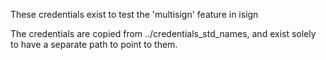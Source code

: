 These credentials exist to test the 'multisign' feature in isign

The credentials are copied from ../credentials\_std\_names, and exist solely to have
a separate path to point to them.
